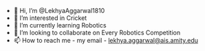 - 👋 Hi, I’m @LekhyaAggarwal1810
- 👀 I’m interested in Cricket
- 🌱 I’m currently learning Robotics
- 💞️ I’m looking to collaborate on Every Robotics Competition
- 📫 How to reach me - my email - lekhya.aggarwal@ais.amity.edu

<!---
LekhyaAggarwal1810/LekhyaAggarwal1810 is a ✨ special ✨ repository because its `README.md` (this file) appears on your GitHub profile.
You can click the Preview link to take a look at your changes.
--->
